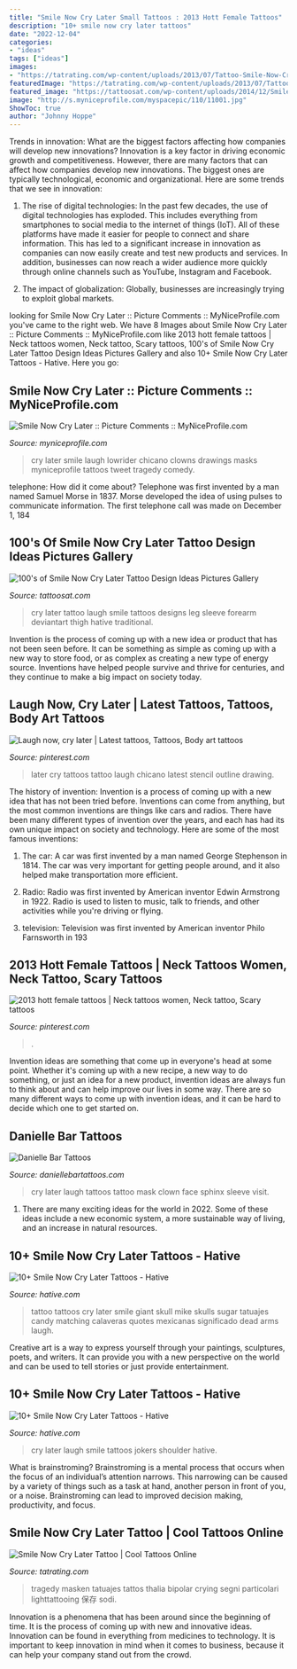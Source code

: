 ```yaml
---
title: "Smile Now Cry Later Small Tattoos : 2013 Hott Female Tattoos"
description: "10+ smile now cry later tattoos"
date: "2022-12-04"
categories:
- "ideas"
tags: ["ideas"]
images:
- "https://tatrating.com/wp-content/uploads/2013/07/Tattoo-Smile-Now-Cry-Later-Forearm.jpg"
featuredImage: "https://tatrating.com/wp-content/uploads/2013/07/Tattoo-Smile-Now-Cry-Later-Forearm.jpg"
featured_image: "https://tattoosat.com/wp-content/uploads/2014/12/Smile-Now-Cry-Later-Tattoo11.jpg"
image: "http://s.myniceprofile.com/myspacepic/110/11001.jpg"
ShowToc: true
author: "Johnny Hoppe"
---
```



Trends in innovation: What are the biggest factors affecting how companies will develop new innovations?
Innovation is a key factor in driving economic growth and competitiveness. However, there are many factors that can affect how companies develop new innovations. The biggest ones are typically technological, economic and organizational. Here are some trends that we see in innovation:
1. The rise of digital technologies: In the past few decades, the use of digital technologies has exploded. This includes everything from smartphones to social media to the internet of things (IoT). All of these platforms have made it easier for people to connect and share information. This has led to a significant increase in innovation as companies can now easily create and test new products and services. In addition, businesses can now reach a wider audience more quickly through online channels such as YouTube, Instagram and Facebook.

2. The impact of globalization: Globally, businesses are increasingly trying to exploit global markets.

	

		
looking for Smile Now Cry Later :: Picture Comments :: MyNiceProfile.com you've came to the right web. We have 8 Images about Smile Now Cry Later :: Picture Comments :: MyNiceProfile.com like 2013 hott female tattoos | Neck tattoos women, Neck tattoo, Scary tattoos, 100&#039;s of Smile Now Cry Later Tattoo Design Ideas Pictures Gallery and also 10+ Smile Now Cry Later Tattoos - Hative. Here you go:
		
    
## Smile Now Cry Later :: Picture Comments :: MyNiceProfile.com

<img loading=lazy src="http://s.myniceprofile.com/myspacepic/110/11001.jpg" onerror="this.onerror=null;this.src='https://tse1.mm.bing.net/th?id=OIP.aVtmkWVoioFfSOKTJJ5-XQAAAA&amp;pid=15.1';" alt="Smile Now Cry Later :: Picture Comments :: MyNiceProfile.com">

_Source: myniceprofile.com_

>cry later smile laugh lowrider chicano clowns drawings masks myniceprofile tattoos tweet tragedy comedy. 

	

telephone: How did it come about?
Telephone was first invented by a man named Samuel Morse in 1837. Morse developed the idea of using pulses to communicate information. The first telephone call was made on December 1, 184
    
## 100&#039;s Of Smile Now Cry Later Tattoo Design Ideas Pictures Gallery

<img loading=lazy src="https://tattoosat.com/wp-content/uploads/2014/12/Smile-Now-Cry-Later-Tattoo11.jpg" onerror="this.onerror=null;this.src='https://tse2.mm.bing.net/th?id=OIP.vGkuaPo6s4fa_yYwFLAk0AHaJ4&amp;pid=15.1';" alt="100&#039;s of Smile Now Cry Later Tattoo Design Ideas Pictures Gallery">

_Source: tattoosat.com_

>cry later tattoo laugh smile tattoos designs leg sleeve forearm deviantart thigh hative traditional. 

	

Invention is the process of coming up with a new idea or product that has not been seen before. It can be something as simple as coming up with a new way to store food, or as complex as creating a new type of energy source. Inventions have helped people survive and thrive for centuries, and they continue to make a big impact on society today.

    
## Laugh Now, Cry Later | Latest Tattoos, Tattoos, Body Art Tattoos

<img loading=lazy src="https://i.pinimg.com/originals/c1/e5/a2/c1e5a20d8032984e98b684b2a6352a01.jpg" onerror="this.onerror=null;this.src='https://tse1.mm.bing.net/th?id=OIP.CBq3MmLN-phbhEME3P51SwHaNK&amp;pid=15.1';" alt="Laugh now, cry later | Latest tattoos, Tattoos, Body art tattoos">

_Source: pinterest.com_

>later cry tattoos tattoo laugh chicano latest stencil outline drawing. 

	

The history of invention:
Invention is a process of coming up with a new idea that has not been tried before. Inventions can come from anything, but the most common inventions are things like cars and radios. There have been many different types of invention over the years, and each has had its own unique impact on society and technology. Here are some of the most famous inventions:
1) The car: A car was first invented by a man named George Stephenson in 1814. The car was very important for getting people around, and it also helped make transportation more efficient.

2) Radio: Radio was first invented by American inventor Edwin Armstrong in 1922. Radio is used to listen to music, talk to friends, and other activities while you're driving or flying.

3) television: Television was first invented by American inventor Philo Farnsworth in 193
    
## 2013 Hott Female Tattoos | Neck Tattoos Women, Neck Tattoo, Scary Tattoos

<img loading=lazy src="https://i.pinimg.com/originals/12/ec/d7/12ecd73eb6182e9f649648c216108d6d.jpg" onerror="this.onerror=null;this.src='https://tse4.mm.bing.net/th?id=OIP.0AGQomJGh9qYyVxa_g4U7wHaJ4&amp;pid=15.1';" alt="2013 hott female tattoos | Neck tattoos women, Neck tattoo, Scary tattoos">

_Source: pinterest.com_

>. 

	

Invention ideas are something that come up in everyone's head at some point. Whether it's coming up with a new recipe, a new way to do something, or just an idea for a new product, invention ideas are always fun to think about and can help improve our lives in some way. There are so many different ways to come up with invention ideas, and it can be hard to decide which one to get started on.

    
## Danielle Bar Tattoos

<img loading=lazy src="http://www.daniellebartattoos.com/wp-content/uploads/2019/07/laugh_now_cry_later.jpg" onerror="this.onerror=null;this.src='https://tse4.mm.bing.net/th?id=OIP.no8hs2LjXpzhlZnJUBrghwHaJQ&amp;pid=15.1';" alt="Danielle Bar Tattoos">

_Source: daniellebartattoos.com_

>cry later laugh tattoos tattoo mask clown face sphinx sleeve visit. 

	

1. There are many exciting ideas for the world in 2022. Some of these ideas include a new economic system, a more sustainable way of living, and an increase in natural resources.

    
## 10+ Smile Now Cry Later Tattoos - Hative

<img loading=lazy src="http://hative.com/wp-content/uploads/2014/04/smile-now-cry-later/10-skulls-arm-tattoo.jpg" onerror="this.onerror=null;this.src='https://tse1.mm.bing.net/th?id=OIP.9gfivShF169C9L-WqSuWugHaLJ&amp;pid=15.1';" alt="10+ Smile Now Cry Later Tattoos - Hative">

_Source: hative.com_

>tattoo tattoos cry later smile giant skull mike skulls sugar tatuajes candy matching calaveras quotes mexicanas significado dead arms laugh. 

	

Creative art is a way to express yourself through your paintings, sculptures, poets, and writers. It can provide you with a new perspective on the world and can be used to tell stories or just provide entertainment.

    
## 10+ Smile Now Cry Later Tattoos - Hative

<img loading=lazy src="http://hative.com/wp-content/uploads/2014/04/smile-now-cry-later/8-laugh-now-cry-later-jokers-on-shoulder.jpg" onerror="this.onerror=null;this.src='https://tse1.mm.bing.net/th?id=OIP.RY3Yi3ieNQMQeN0H5GENaQHaJ4&amp;pid=15.1';" alt="10+ Smile Now Cry Later Tattoos - Hative">

_Source: hative.com_

>cry later laugh smile tattoos jokers shoulder hative. 

	

What is brainstroming? Brainstroming is a mental process that occurs when the focus of an individual’s attention narrows. This narrowing can be caused by a variety of things such as a task at hand, another person in front of you, or a noise. Brainstroming can lead to improved decision making, productivity, and focus.

    
## Smile Now Cry Later Tattoo | Cool Tattoos Online

<img loading=lazy src="https://tatrating.com/wp-content/uploads/2013/07/Tattoo-Smile-Now-Cry-Later-Forearm.jpg" onerror="this.onerror=null;this.src='https://tse1.mm.bing.net/th?id=OIP.jE9kkyBdw9MvUYQEkRvIygHaLX&amp;pid=15.1';" alt="Smile Now Cry Later Tattoo | Cool Tattoos Online">

_Source: tatrating.com_

>tragedy masken tatuajes tattos thalia bipolar crying segni particolari lighttattooing 保存 sodi. 

	

Innovation is a phenomena that has been around since the beginning of time. It is the process of coming up with new and innovative ideas. Innovation can be found in everything from medicines to technology. It is important to keep innovation in mind when it comes to business, because it can help your company stand out from the crowd.


